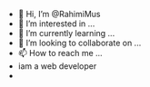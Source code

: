 - 👋 Hi, I’m @RahimiMus
- 👀 I’m interested in ...
- 🌱 I’m currently learning ...
- 💞️ I’m looking to collaborate on ...
- 📫 How to reach me ...
- iam a web developer
- 

<!---
RahimiMus/RahimiMus is a ✨ special ✨ repository because its `README.md` (this file) appears on your GitHub profile.
You can click the Preview link to take a look at your changes.
--->
